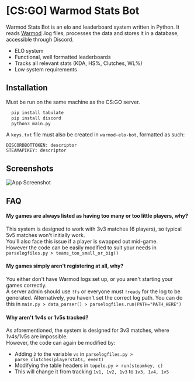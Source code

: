 
# [CS:GO] Warmod Stats Bot 

Warmod Stats Bot is an elo and leaderboard system written in Python. It reads [Warmod](https://forums.alliedmods.net/showthread.php?t=225474) .log files, processes the data and stores it in a database, accessible through Discord.

* ELO system
* Functional, well formatted leaderboards
* Tracks all relevant stats (KDA, HS%, Clutches, WL%)
* Low system requirements
## Installation

Must be run on the same machine as the CS:GO server. 

```bash
  pip install tabulate
  pip install discord
  python3 main.py

```

A `keys.txt` file must also be created in `warmod-elo-bot`, formatted as such:

```
DISCORDBOTTOKEN: descriptor
STEAMAPIKEY: descriptor
```
## Screenshots

![App Screenshot](https://i.imgur.com/1uq2Oqp.png)


## FAQ

#### My games are always listed as having too many or too little players, why?
This system is designed to work with 3v3 matches (6 players), so typical 5v5 matches won't initially work.  
You'll also face this issue if a player is swapped out mid-game.  
However the code can be easily modified to suit your needs in `parselogfiles.py > teams_too_small_or_big()`

#### My games simply aren't registering at all, why?
You either don't have Warmod logs set up, or you aren't starting your games correctly.  
A server admin should use `!fs` or everyone must `!ready` for the log to be generated.
Alternatively, you haven't set the correct log path. You can do this in `main.py > data_parser() > parselogfiles.run(PATH="PATH_HERE")`

#### Why aren't 1v4s or 1v5s tracked?
As aforementioned, the system is designed for 3v3 matches, where 1v4s/1v5s are impossible.  
However, the code can again be modified by:  
* Adding `2` to the variable `vs` in `parselogfiles.py > parse_clutches(playerstats, event)`
* Modifying the table headers in `topelo.py > run(steamkey, c)`
* This will change it from tracking `1v1, 1v2, 1v3` to `1v3, 1v4, 1v5`
